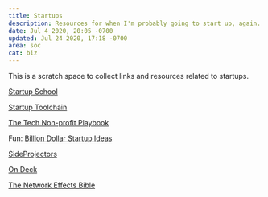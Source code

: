 ```yaml
---
title: Startups
description: Resources for when I'm probably going to start up, again.
date: Jul 4 2020, 20:05 -0700
updated: Jul 24 2020, 17:18 -0700
area: soc
cat: biz
---
```


This is a scratch space to collect links and resources related to startups.

[Startup School](https://www.startupschool.org)

[Startup Toolchain](https://startuptoolchain.com)

[The Tech Non-profit Playbook](https://www.ffwd.org/playbook/)

Fun: [Billion Dollar Startup Ideas](https://www.billiondollarstartupideas.com)

[SideProjectors](https://www.sideprojectors.com/#/)

[On Deck](https://www.beondeck.com)

[The Network Effects Bible](https://www.nfx.com/post/network-effects-bible/)
